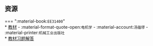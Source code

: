 ## 资源  
=== ":material-book:`EE31400`"  
    * [教材](https://api.mir6.com/api/lanzou?url=https://cqu-openlib.lanzout.com/iL7CS29i5uuf&down=true) - :material-format-quote-open:`电机学` - :material-account:`汤蕴璆` - :material-printer:`机械工业出版社`  
        * [教材习题解答](https://api.mir6.com/api/lanzou?url=https://cqu-openlib.lanzout.com/i5nVp29i5v4f&down=true)